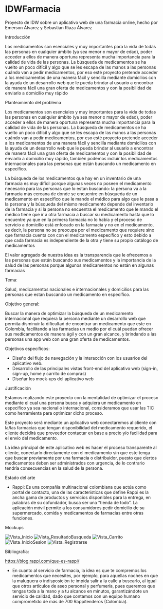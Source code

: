 # IDWFarmacia
Proyecto de IDW  sobre un aplicativo web de una farmacia online, hecho por Emerson Álvarez y Sebastian Riaza Álvarez

Introducción

Los medicamentos son esenciales y muy importantes para la vida de todas las personas en cualquier ámbito (ya sea menor o mayor de edad), poder acceder a ellos de manera oportuna representa mucha importancia para la calidad de vida de las personas. La búsqueda de medicamentos se ha vuelto un poco difícil y algo que se les escapa de las manos a las personas cuándo van a pedir medicamentos, por eso esté proyecto pretende acceder a los medicamentos de una manera fácil y sencilla mediante domicilios con la ayuda de un desarrollo web que le pueda brindar al usuario a encontrar de manera fácil una gran oferta de medicamentos y con la posibilidad de enviarlo a domicilio muy rápido

Planteamiento del problema

Los medicamentos son esenciales y muy importantes para la vida de todas las personas en cualquier ámbito (ya sea menor o mayor de edad), poder acceder a ellos de manera oportuna representa mucha importancia para la calidad de vida de las personas. La búsqueda de medicamentos se ha vuelto un poco difícil y algo que se les escapa de las manos a las personas cuándo van a pedir medicamentos, por eso esté proyecto pretende acceder a los medicamentos de una manera fácil y sencilla mediante domicilios con la ayuda de un desarrollo web que le pueda brindar al usuario a encontrar de manera fácil una gran oferta de medicamentos y con la posibilidad de enviarlo a domicilio muy rápido, también podemos incluir los medicamentos internacionales para las personas que están buscando un medicamento en específico.

La búsqueda de los medicamentos que hay en un inventario de una farmacia es muy difícil porque algunas veces no poseen el medicamento necesario para las personas que lo estan buscando: la persona va a la farmacia más cercana de donde se encuentre en búsqueda de un medicamento en específico que le mando el médico para algo que le pasa a la persona y la búsqueda del mismo medicamento depende del inventario de la farmacia y si la persona no encuentra el medicamento que le mando el médico tiene que ir a otra farmacia a buscar su medicamento hasta que lo encuentre ya que en la primera farmacia no lo había y el proceso de servicio a domicilio está enfocado en la farmacia y no en el medicamento, es decir, la persona no se preocupa por el medicamento que requiere sino que farmacia cuenta con con el medicamento específico y esto debido a que cada farmacia es independiente de la otra y tiene su propio catálogo de medicamentos

El valor agregado de nuestra idea es la transparencia que le ofrecemos a las personas que están buscando sus medicamentos y la importancia de la salud de las personas porque algunos medicamentos no están en algunas farmacias

Tema:

Salud, medicamentos nacionales e internacionales y domicilios para las personas que estan buscando un medicamento en específico.

Objetivo general:

Buscar la manera de optimizar la búsqueda de un medicamento internacional que requiera la persona mediante un desarrollo web que permita disminuir la dificultad de encontrar un medicamento que este en Colombia, facilitando a las farmacias un medio por el cuál puedan ofrecer sus medicamentos de manera ágil y con un gran alcance, y brindando a las personas una app web con una gran oferta de medicamentos.

Objetivos específicos:

- Diseño del flujo de navegación y la interacción con los usuarios del aplicativo web.
- Desarrollo de las principales vistas front-end del aplicativo web (sign-in, sign-up, home y carrito de compras)
- Diseñar los mock-ups del aplicativo web

Justificación

Estamos realizando este proyecto con la mentalidad de optimizar el proceso mediante el cual una persona busca y adquiera un medicamento en específico ya sea nacional o internacional, consideramos que usar las TIC como herramienta para optimizar dicho proceso.

Este proyecto será mediante un aplicativo web conectaremos al cliente con la/las farmacias que tengan disponibilidad del medicamento requerido, el cliente decidirá que proveedor contactar en base a precio y/o facilidad para el envío del medicamento.

La idea principal de este aplicativo web es hacer el proceso transparente al cliente, conectarlo directamente con el medicamento sin que este tenga que buscar previamente por una farmacia o distribuidor, puesto que ciertos medicamentos deben ser administrados con urgencia, de lo contrario tendría consecuencias en la salud de la persona.

Estado del arte

- Rappi: Es una compañía multinacional colombiana que actúa como portal de contacto, una de las características que define Rappi es la ancha gama de productos y servicios disponibles para la entrega, en palabras de su cofundador, busca ser una “tienda de todo”. La aplicación móvil permite a los consumidores pedir domicilio de su supermercado, comida y medicamentos de farmacias entre otras funciones.

Mockups

![Vista_Inicio](https://user-images.githubusercontent.com/87957492/129115511-b9de05d3-47f6-423b-a0cb-18aed32ac196.JPG)
![Vista_ResultadoBusqueda](https://user-images.githubusercontent.com/87957492/129115519-3600cca9-4a07-4766-991d-df27a8d60d26.JPG)
![Vista_Carrito](https://user-images.githubusercontent.com/87957492/129115523-a1090b11-f597-4cb0-b96b-20fdee28714b.JPG)
![Vista_InicioSesion](https://user-images.githubusercontent.com/87957492/129115533-dc4b71bc-2b9e-449b-bc26-6fecb8326eab.JPG)
![Vista_Registrarse](https://user-images.githubusercontent.com/87957492/129115535-a8211acd-40f6-4809-afc7-b1b0fb755bc5.JPG)

Bibliografía:

https://blog.rappi.com/que-es-rappi/ 

- En cuanto al servicio de farmacia, la idea es que te compremos los medicamentos que necesites, por ejemplo, para aquellas noches en que la maluquera o indisposición te impida salir a la calle a buscarlo, al igual que otros artículos de aseo personal y perfumería, pues queremos que tengas toda a la mano y a tu alcance en minutos, garantizándote un servicio de calidad, dado que contamos con un equipo humano comprometido de más de 700 Rappitenderos (Colombia).
